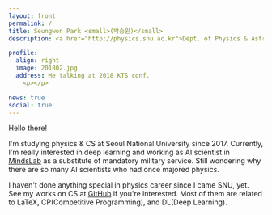 ```yaml
---
layout: front
permalink: /
title: Seungwon Park <small>(박승원)</small>
description: <a href="http://physics.snu.ac.kr">Dept. of Physics & Astronomy</a>, <a href="http://en.snu.ac.kr">Seoul National University</a>. <br> 서울대학교 물리천문학부.

profile:
  align: right
  image: 201802.jpg
  address: Me talking at 2018 KTS conf.
    <p></p>

news: true
social: true
---
```


Hello there!

I'm studying physics & CS at Seoul National University since 2017.
Currently, I'm really interested in deep learning and working as
AI scientist in [MindsLab](https://mindslab.ai) as a substitute of mandatory military service.
Still wondering why there are so many AI scientists who had once majored physics.

I haven't done anything special in physics career since I came SNU, yet.
See my works on CS at [GitHub](https://github.com/seungwonpark) if you're interested.
Most of them are related to LaTeX, CP(Competitive Programming), and DL(Deep Learning).
